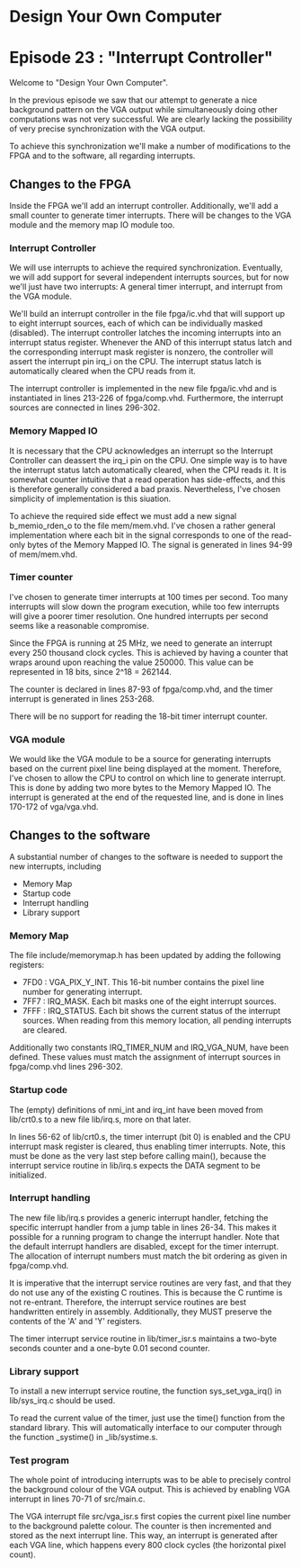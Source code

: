 # Design Your Own Computer
# Episode 23 : "Interrupt Controller"

Welcome to "Design Your Own Computer".

In the previous episode we saw that our attempt to generate a nice background
pattern on the VGA output while simultaneously doing other computations was
not very successful. We are clearly lacking the possibility of very precise
synchronization with the VGA output.

To achieve this synchronization we'll make a number of modifications
to the FPGA and to the software, all regarding interrupts.

## Changes to the FPGA

Inside the FPGA we'll add an interrupt controller. Additionally, we'll add
a small counter to generate timer interrupts. There will be changes to the
VGA module and the memory map IO module too.

### Interrupt Controller

We will use interrupts to achieve the required synchronization. Eventually, we
will add support for several independent interrupts sources, but for now we'll
just have two interrupts: A general timer interrupt, and interrupt from the VGA
module.

We'll build an interrupt controller in the file fpga/ic.vhd that will support
up to eight interrupt sources, each of which can be individually masked
(disabled).  The interrupt controller latches the incoming interrupts into an
interrupt status register.  Whenever the AND of this interrupt status latch and
the corresponding interrupt mask register is nonzero, the controller will
assert the interrupt pin irq\_i on the CPU.  The interrupt status latch is
automatically cleared when the CPU reads from it.

The interrupt controller is implemented in the new file fpga/ic.vhd and is
instantiated in lines 213-226 of fpga/comp.vhd. Furthermore, the interrupt
sources are connected in lines 296-302.

### Memory Mapped IO
It is necessary that the CPU acknowledges an interrupt so the Interrupt
Controller can deassert the irq\_i pin on the CPU. One simple way is to have
the interrupt status latch automatically cleared, when the CPU reads it.  It is
somewhat counter intuitive that a read operation has side-effects, and this is
therefore generally considered a bad praxis. Nevertheless, I've chosen
simplicity of implementation is this siuation.

To achieve the required side effect we must add a new signal b\_memio\_rden\_o
to the file mem/mem.vhd. I've chosen a rather general implementation where
each bit in the signal corresponds to one of the read-only bytes of the Memory
Mapped IO. The signal is generated in lines 94-99 of mem/mem.vhd.

### Timer counter
I've chosen to generate timer interrupts at 100 times per second. Too many
interrupts will slow down the program execution, while too few interrupts will
give a poorer timer resolution. One hundred interrupts per second seems like
a reasonable compromise.

Since the FPGA is running at 25 MHz, we need to generate an interrupt every 250
thousand clock cycles. This is achieved by having a counter that wraps around
upon reaching the value 250000. This value can be represented in 18 bits,
since 2^18 = 262144.

The counter is declared in lines 87-93 of fpga/comp.vhd, and the timer interrupt
is generated in lines 253-268.

There will be no support for reading the 18-bit timer interrupt counter.

### VGA module
We would like the VGA module to be a source for generating interrupts based on the
current pixel line being displayed at the moment. Therefore, I've chosen to
allow the CPU to control on which line to generate interrupt. This is done by
adding two more bytes to the Memory Mapped IO. The interrupt is generated at the
end of the requested line, and is done in lines 170-172 of vga/vga.vhd.

## Changes to the software

A substantial number of changes to the software is needed to support the new
interrupts, including
* Memory Map
* Startup code
* Interrupt handling
* Library support

### Memory Map

The file include/memorymap.h has been updated by adding the following registers:
* 7FD0 : VGA\_PIX\_Y\_INT. This 16-bit number contains the pixel line number for
  generating interrupt.
* 7FF7 : IRQ\_MASK. Each bit masks one of the eight interrupt sources.
* 7FFF : IRQ\_STATUS. Each bit shows the current status of the interrupt
  sources.  When reading from this memory location, all pending interrupts are
  cleared.

Additionally two constants IRQ\_TIMER\_NUM and IRQ\_VGA\_NUM, have been
defined. These values must match the assignment of interrupt sources in
fpga/comp.vhd lines 296-302.

### Startup code
The (empty) definitions of nmi\_int and irq\_int have been moved from
lib/crt0.s to a new file lib/irq.s, more on that later.

In lines 56-62 of lib/crt0.s, the timer interrupt (bit 0) is enabled and the
CPU interrupt mask register is cleared, thus enabling timer interrupts. Note,
this must be done as the very last step before calling main(), because the
interrupt service routine in lib/irq.s expects the DATA segment to be
initialized.

### Interrupt handling
The new file lib/irq.s provides a generic interrupt handler, fetching the
specific interrupt handler from a jump table in lines 26-34. This makes it
possible for a running program to change the interrupt handler. Note that the
default interrupt handlers are disabled, except for the timer interrupt.  The
allocation of interrupt numbers must match the bit ordering as given in
fpga/comp.vhd.

It is imperative that the interrupt service routines are very fast, and that
they do not use any of the existing C routines. This is because the C runtime
is not re-entrant. Therefore, the interrupt service routines are best
handwritten entirely in assembly.  Additionally, they MUST preserve the
contents of the 'A' and 'Y' registers.

The timer interrupt service routine in lib/timer\_isr.s maintains a two-byte
seconds counter and a one-byte 0.01 second counter.

### Library support
To install a new interrupt service routine, the function sys\_set\_vga\_irq()
in lib/sys\_irq.c should be used.

To read the current value of the timer, just use the time() function from the
standard library. This will automatically interface to our computer through the
function \_systime() in \_lib/systime.s.

### Test program
The whole point of introducing interrupts was to be able to precisely control the
background colour of the VGA output. This is achieved by enabling VGA interrupt
in lines 70-71 of src/main.c.

The VGA interrupt file src/vga\_isr.s first copies the current pixel line
number to the background palette colour. The counter is then incremented and
stored as the next interrupt line.  This way, an interrupt is generated after
each VGA line, which happens every 800 clock cycles (the horizontal pixel
count).

